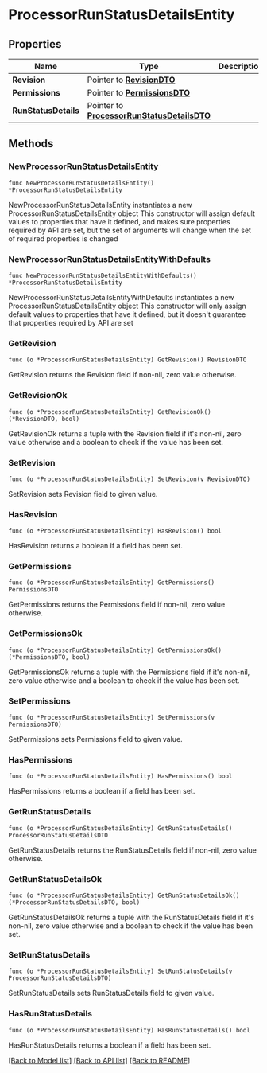 # ProcessorRunStatusDetailsEntity

## Properties

Name | Type | Description | Notes
------------ | ------------- | ------------- | -------------
**Revision** | Pointer to [**RevisionDTO**](RevisionDTO.md) |  | [optional] 
**Permissions** | Pointer to [**PermissionsDTO**](PermissionsDTO.md) |  | [optional] 
**RunStatusDetails** | Pointer to [**ProcessorRunStatusDetailsDTO**](ProcessorRunStatusDetailsDTO.md) |  | [optional] 

## Methods

### NewProcessorRunStatusDetailsEntity

`func NewProcessorRunStatusDetailsEntity() *ProcessorRunStatusDetailsEntity`

NewProcessorRunStatusDetailsEntity instantiates a new ProcessorRunStatusDetailsEntity object
This constructor will assign default values to properties that have it defined,
and makes sure properties required by API are set, but the set of arguments
will change when the set of required properties is changed

### NewProcessorRunStatusDetailsEntityWithDefaults

`func NewProcessorRunStatusDetailsEntityWithDefaults() *ProcessorRunStatusDetailsEntity`

NewProcessorRunStatusDetailsEntityWithDefaults instantiates a new ProcessorRunStatusDetailsEntity object
This constructor will only assign default values to properties that have it defined,
but it doesn't guarantee that properties required by API are set

### GetRevision

`func (o *ProcessorRunStatusDetailsEntity) GetRevision() RevisionDTO`

GetRevision returns the Revision field if non-nil, zero value otherwise.

### GetRevisionOk

`func (o *ProcessorRunStatusDetailsEntity) GetRevisionOk() (*RevisionDTO, bool)`

GetRevisionOk returns a tuple with the Revision field if it's non-nil, zero value otherwise
and a boolean to check if the value has been set.

### SetRevision

`func (o *ProcessorRunStatusDetailsEntity) SetRevision(v RevisionDTO)`

SetRevision sets Revision field to given value.

### HasRevision

`func (o *ProcessorRunStatusDetailsEntity) HasRevision() bool`

HasRevision returns a boolean if a field has been set.

### GetPermissions

`func (o *ProcessorRunStatusDetailsEntity) GetPermissions() PermissionsDTO`

GetPermissions returns the Permissions field if non-nil, zero value otherwise.

### GetPermissionsOk

`func (o *ProcessorRunStatusDetailsEntity) GetPermissionsOk() (*PermissionsDTO, bool)`

GetPermissionsOk returns a tuple with the Permissions field if it's non-nil, zero value otherwise
and a boolean to check if the value has been set.

### SetPermissions

`func (o *ProcessorRunStatusDetailsEntity) SetPermissions(v PermissionsDTO)`

SetPermissions sets Permissions field to given value.

### HasPermissions

`func (o *ProcessorRunStatusDetailsEntity) HasPermissions() bool`

HasPermissions returns a boolean if a field has been set.

### GetRunStatusDetails

`func (o *ProcessorRunStatusDetailsEntity) GetRunStatusDetails() ProcessorRunStatusDetailsDTO`

GetRunStatusDetails returns the RunStatusDetails field if non-nil, zero value otherwise.

### GetRunStatusDetailsOk

`func (o *ProcessorRunStatusDetailsEntity) GetRunStatusDetailsOk() (*ProcessorRunStatusDetailsDTO, bool)`

GetRunStatusDetailsOk returns a tuple with the RunStatusDetails field if it's non-nil, zero value otherwise
and a boolean to check if the value has been set.

### SetRunStatusDetails

`func (o *ProcessorRunStatusDetailsEntity) SetRunStatusDetails(v ProcessorRunStatusDetailsDTO)`

SetRunStatusDetails sets RunStatusDetails field to given value.

### HasRunStatusDetails

`func (o *ProcessorRunStatusDetailsEntity) HasRunStatusDetails() bool`

HasRunStatusDetails returns a boolean if a field has been set.


[[Back to Model list]](../README.md#documentation-for-models) [[Back to API list]](../README.md#documentation-for-api-endpoints) [[Back to README]](../README.md)


